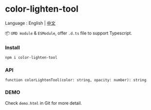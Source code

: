 # color-lighten-tool



Language : English | [中文](./README.zh-CN.md)

📦 `UMD module` & `ESModule`, offer `.d.ts` file to support Typescript.

### Install

```bash
npm i color-lighten-tool
```



### API

`function colorLightenTool(color: string, opacity: number): string`



### DEMO



Check `demo.html` in Git for more detail.


```js

```

